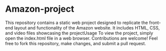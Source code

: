 # Amazon-project 

This repository contains a static web project designed to replicate the front-end layout and functionality of the Amazon website. It includes HTML, CSS, and video files showcasing the projectUsage
To view the project, simply open the index.html file in a web browser.
Contributions are welcome! Feel free to fork this repository, make changes, and submit a pull request.

